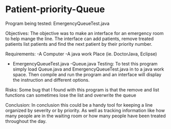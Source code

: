 # Patient-priority-Queue

Program being tested: EmergencyQueueTest.java

Objectives: The objective was to make an interface for an emergency room to help mange the line. The interface can add patients, remove treated patients list patients and find the next patient by their priority number.

Requirements: 
-A Computer 
-A java work Place (ie. DoctorJava,  Eclipse)
- EmergencyQueueTest.java
-Queue.java
Testing: 
To test this program simply load Queue.java and EmergencyQueueTest.java in to a java work space. Then compile and run the program and an interface will display the instruction and different options.

Risks: 
Some bug that I found with this program is that the remove and list functions can sometimes lose the list and overwrite the queue

Conclusion: 
In conclusion this could be a handy tool for keeping a line organized by severity or by priority. As well as tracking information like how many people are in the waiting room or how many people have been treated throughout the day.
